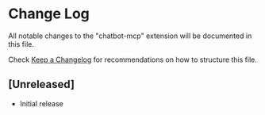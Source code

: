 # Change Log

All notable changes to the "chatbot-mcp" extension will be documented in this file.

Check [Keep a Changelog](http://keepachangelog.com/) for recommendations on how to structure this file.

## [Unreleased]

- Initial release